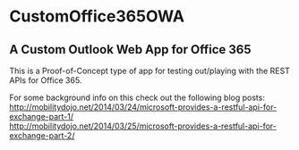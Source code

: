 # CustomOffice365OWA
## A Custom Outlook Web App for Office 365

This is a Proof-of-Concept type of app for testing out/playing with the REST APIs for Office 365.

For some background info on this check out the following blog posts:  
http://mobilitydojo.net/2014/03/24/microsoft-provides-a-restful-api-for-exchange-part-1/  
http://mobilitydojo.net/2014/03/25/microsoft-provides-a-restful-api-for-exchange-part-2/  

